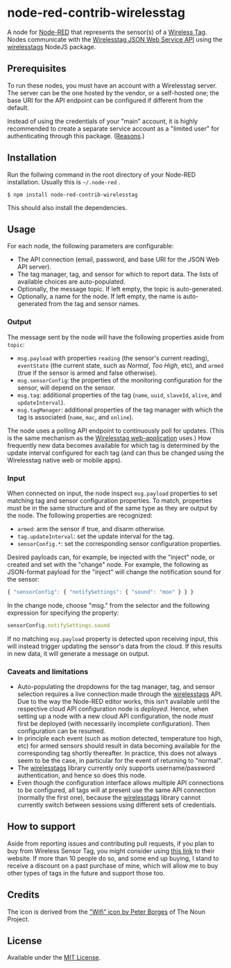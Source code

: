 # node-red-contrib-wirelesstag

A node for [Node-RED] that represents the sensor(s) of a
[Wireless Tag]. Nodes communicate with the
[Wirelesstag JSON Web Service API] using the [wirelesstags] NodeJS
package.

## Prerequisites

To run these nodes, you must have an account with a Wirelesstag
server. The server can be the one hosted by the vendor, or a
self-hosted one; the base URI for the API endpoint can be configured
if different from the default.

Instead of using the credentials of your "main" account, it is highly
recommended to create a separate service account as a "limited user"
for authenticating through this package.
([Reasons](https://github.com/hlapp/wirelesstags-js#installation-and-setup).)

## Installation

Run the follwing command in the root directory of your Node-RED installation.
Usually this is `~/.node-red` .

```
$ npm install node-red-contrib-wirelesstag
```

This should also install the dependencies.

## Usage

For each node, the following parameters are configurable:

* The API connection (email, password, and base URI for the JSON
  Web API server).
* The tag manager, tag, and sensor for which to report data. The lists
  of available choices are auto-populated.
* Optionally, the message topic. If left empty, the topic is
  auto-generated.
* Optionally, a name for the node. If left empty, the name is
  auto-generated from the tag and sensor names.

### Output

The message sent by the node will have the following properties aside
from `topic`:

* `msg.payload` with properties `reading` (the sensor's current
  reading), `eventState` (the current state, such as _Normal_, _Too
  High_, etc), and `armed` (true if the sensor is armed and false
  otherwise).
* `msg.sensorConfig`: the properties of the monitoring configuration
  for the sensor, will depend on the sensor.
* `msg.tag`: additional properties of the tag (`name`, `uuid`,
  `slaveId`, `alive`, and `updateInterval`).
* `msg.tagManager`: additional properties of the tag manager with
  which the tag is associated (`name`, `mac`, and `online`).

The node uses a polling API endpoint to continuously poll for updates.
(This is the same mechanism as the [Wirelesstag web-application]
uses.) How frequently new data becomes available for which tag is
determined by the update interval configured for each tag (and can
thus be changed using the Wirelesstag native web or mobile apps).

### Input

When connected on input, the node inspect `msg.payload` properties to
set matching tag and sensor configuration properties. To match,
properties must be in the same structure and of the same type as they
are output by the node. The following properties are recognized:

* `armed`: arm the sensor if true, and disarm otherwise.
* `tag.updateInterval`: set the update interval for the tag.
* `sensorConfig.*`: set the corresponding sensor configuration
  properties.

Desired payloads can, for example, be injected with the "inject" node,
or created and set with the "change" node. For example, the following
as JSON-format payload for the "inject" will change the notification
sound for the sensor:

```js
{ "sensorConfig": { "notifySettings": { "sound": "moo" } } }
```

In the change node, choose "msg." from the selector and the following
expression for specifying the property:

```js
sensorConfig.notifySettings.sound
```

If no matching `msg.payload` property is detected upon receiving
input, this will instead trigger updating the sensor's data from the
cloud. If this results in new data, it will generate a message on
output.

### Caveats and limitations

* Auto-populating the dropdowns for the tag manager, tag, and sensor
  selection requires a live connection made through the [wirelesstags]
  API. Due to the way the Node-RED editor works, this isn't available
  until the respective cloud API configuration node is _deployed_.
  Hence, when setting up a node with a new cloud API configuration,
  the node _must_ first be deployed (with necessarily incomplete
  configuration). Then configuration can be resumed.
* In principle each event (such as motion detected, temperature too
  high, etc) for armed sensors should result in data becoming
  available for the corresponding tag shortly thereafter. In practice,
  this does not always seem to be the case, in particular for the
  event of returning to "normal".
* The [wirelesstags] library currently only supports username/password
  authentication, and hence so does this node.
* Even though the configuration interface allows multiple API
  connections to be configured, all tags will at present use the same
  API connection (normally the first one), because the [wirelesstags]
  library cannot currently switch between sessions using different
  sets of credentials.

## How to support

Aside from reporting issues and contributing pull requests, if you
plan to buy from Wireless Sensor Tag, you might consider using
[this link](https://goo.gl/GxwQbZ) to their website. If more than 10
people do so, and some end up buying, I stand to receive a discount on
a past purchase of mine, which will allow me to buy other types of
tags in the future and support those too.

## Credits

The icon is derived from the ["Wifi" icon by Peter Borges] of The Noun
Project.

## License

Available under the [MIT License](LICENSE).

[Node-RED]: https://nodered.org
[Wireless Tag]: http://wirelesstag.net
[Wirelesstag web-application]: https://wirelesstag.net/eth/
[Wirelesstag JSON Web Service API]: http://mytaglist.com/media/mytaglist.com/apidoc.html
[wirelesstags]: https://github.com/hlapp/wirelesstags-js
["Wifi" icon by Peter Borges]: https://thenounproject.com/term/iot/362213/
